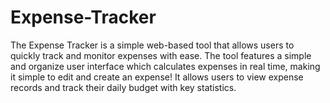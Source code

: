 # Expense-Tracker
The Expense Tracker is a simple web-based tool that allows users to quickly track and monitor expenses with ease. The tool features a simple and organize user interface which calculates expenses in real time, making it simple to edit and create an expense! It allows users to view expense records and track their daily budget with key statistics.
